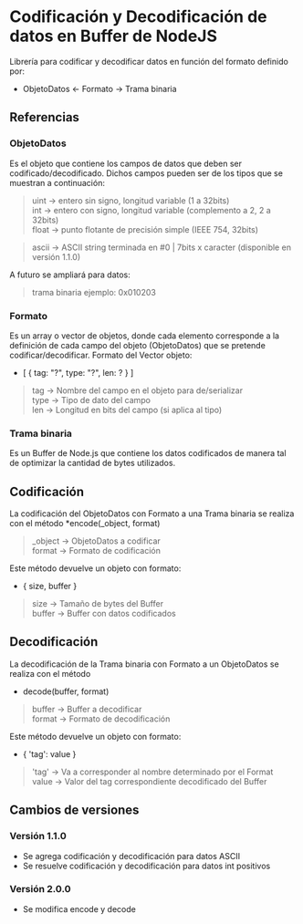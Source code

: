 # Codificación y Decodificación de datos en Buffer de NodeJS
Librería para codificar y decodificar datos en función del formato definido por:
* ObjetoDatos <- Formato -> Trama binaria

## Referencias
### ObjetoDatos
Es el objeto que contiene los campos de datos que deben ser codificado/decodificado. Dichos campos pueden ser de los tipos que se muestran a continuación:
> uint -> entero sin signo, longitud variable (1 a 32bits) <br>
> int -> entero con signo, longitud variable (complemento a 2, 2 a 32bits)<br>
> float -> punto flotante de precisión simple (IEEE 754, 32bits)<br>

> ascii -> ASCII string terminada en #0 | 7bits x caracter (disponible en versión 1.1.0)<br>

A futuro se ampliará para datos:
> trama binaria ejemplo: 0x010203

### Formato
Es un array o vector de objetos, donde cada elemento corresponde a la definición de cada campo del objeto (ObjetoDatos) que se pretende codificar/decodificar.
Formato del Vector objeto:
* [ { tag: "?", type: "?", len: ? } ]

> tag -> Nombre del campo en el objeto para de/serializar <br>
> type -> Tipo de dato del campo <br>
> len -> Longitud en bits del campo (si aplica al tipo) <br>

### Trama binaria
Es un Buffer de Node.js que contiene los datos codificados de manera tal de optimizar la cantidad de bytes utilizados.

## Codificación
La codificación del ObjetoDatos con Formato a una Trama binaria se realiza con el método
*encode(_object, format)
> _object -> ObjetoDatos a codificar <br>
> format -> Formato de codificación <br>

Este método devuelve un objeto con formato:
* { size, buffer }
> size -> Tamaño de bytes del Buffer<br>
> buffer -> Buffer con datos codificados<br>

## Decodificación
La decodificación de la Trama binaria con Formato a un ObjetoDatos se realiza con el método
* decode(buffer, format)
> buffer -> Buffer a decodificar <br>
> format -> Formato de decodificación <br>

Este método devuelve un objeto con formato:
* { 'tag': value }
> 'tag' -> Va a corresponder al nombre determinado por el Format <br>
> value -> Valor del tag correspondiente decodificado del Buffer <br>

## Cambios de versiones
### Versión 1.1.0
* Se agrega codificación y decodificación para datos ASCII
* Se resuelve codificación y decodificación para datos int positivos

### Versión 2.0.0
* Se modifica encode y decode